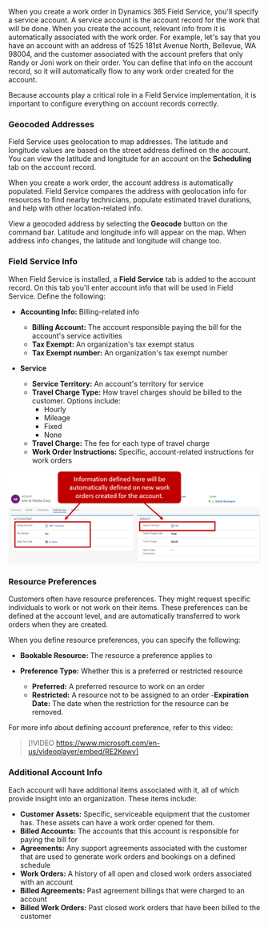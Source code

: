 When you create a work order in Dynamics 365 Field Service, you'll specify a service account. A service account is the account record for the work that will be done. When you create the account, relevant info from it is automatically associated with the work order. For example, let's say that you have an account with an address of 1525 181st Avenue North, Bellevue, WA 98004, and the customer associated with the account prefers that only Randy or Joni work on their order. You can define that info on the account record, so it will automatically flow to any work order created for the account.

Because accounts play a critical role in a Field Service implementation, it is important to configure everything on account records correctly.

### Geocoded Addresses

Field Service uses geolocation to map addresses. The latitude and longitude values are based on the street address defined on the account. You can view the latitude and longitude for an account on the **Scheduling** tab on the account record. 

When you create a work order, the account address is automatically populated. Field Service compares the address with geolocation info for resources to find nearby technicians, populate estimated travel durations, and help with other location-related info.

View a geocoded address by selecting the **Geocode** button on the command bar. Latitude and longitude info will appear on the map. When address info changes, the latitude and longitude will change too.

### Field Service Info

When Field Service is installed, a **Field Service** tab is added to the account record. On this tab you'll enter account info that will be used in Field Service. Define the following:

- **Accounting Info:** Billing-related info

  - **Billing Account:** The account responsible paying the bill for the account's service activities
  - **Tax Exempt:** An organization's tax exempt status
  - **Tax Exempt number:** An organization's tax exempt number

- **Service**

  - **Service Territory:** An account's territory for service
  - **Travel Charge Type:** How travel charges should be billed to the customer. Options include:
    - Hourly
    - Mileage
    - Fixed
    - None
  - **Travel Charge:** The fee for each type of travel charge
  - **Work Order Instructions:** Specific, account-related instructions for work orders

![Service Territory](../media/FS-Unit5-1.png)

### Resource Preferences

Customers often have resource preferences. They might request specific individuals to work or not work on their items. These preferences can be defined at the account level, and are automatically transferred to work orders when they are created.

When you define resource preferences, you can specify the following:

- **Bookable Resource:** The resource a preference applies to

- **Preference Type:** Whether this is a preferred or restricted resource
  - **Preferred:** A preferred resource to work on an order
  - **Restricted:** A resource not to be assigned to an order
  -**Expiration Date:** The date when the restriction for the resource can be 
removed.

For more info about defining account preference, refer to this video:

>[!VIDEO https://www.microsoft.com/en-us/videoplayer/embed/RE2Kewv]

### Additional Account Info

Each account will have additional items associated with it, all of which provide insight into an organization. These items include:

- **Customer Assets:** Specific, serviceable equipment that the customer has. These assets can have a work order opened for them.
- **Billed Accounts:** The accounts that this account is responsible for paying the bill for
- **Agreements:** Any support agreements associated with the customer that are used to generate work orders and bookings on a defined schedule
- **Work Orders:** A history of all open and closed work orders associated with an account
- **Billed Agreements:** Past agreement billings that were charged to an account
- **Billed Work Orders:** Past closed work orders that have been billed to the customer

